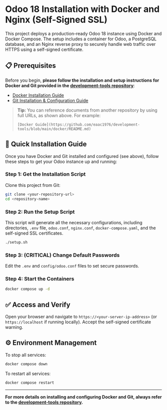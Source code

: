 # Odoo 18 Installation with Docker and Nginx (Self-Signed SSL)

This project deploys a production-ready Odoo 18 instance using Docker and Docker Compose. The setup includes a container for Odoo, a PostgreSQL database, and an Nginx reverse proxy to securely handle web traffic over HTTPS using a self-signed certificate.

## 📋 Prerequisites

Before you begin, **please follow the installation and setup instructions for Docker and Git provided in the [development-tools repository](https://github.com/eaac1976/development-tools)**:

- [Docker Installation Guide](https://github.com/eaac1976/development-tools/blob/main/docker/README.md)
- [Git Installation & Configuration Guide](https://github.com/eaac1976/development-tools/blob/main/git/README.md)

> **Tip:** You can reference documents from another repository by using full URLs, as shown above. For example:
> ```
> [Docker Guide](https://github.com/eaac1976/development-tools/blob/main/docker/README.md)
> ```

## 🚀 Quick Installation Guide

Once you have Docker and Git installed and configured (see above), follow these steps to get your Odoo instance up and running:

### Step 1: Get the Installation Script

Clone this project from Git:

```sh
git clone <your-repository-url>
cd <repository-name>
```

### Step 2: Run the Setup Script

This script will generate all the necessary configurations, including directories, `.env` file, `odoo.conf`, `nginx.conf`, `docker-compose.yaml`, and the self-signed SSL certificates.

```sh
./setup.sh
```

### Step 3: (CRITICAL) Change Default Passwords

Edit the `.env` and `config/odoo.conf` files to set secure passwords.

### Step 4: Start the Containers

```sh
docker compose up -d
```

## ✅ Access and Verify

Open your browser and navigate to `https://<your-server-ip-address>` (or `https://localhost` if running locally). Accept the self-signed certificate warning.

## ⚙️ Environment Management

To stop all services:

```sh
docker compose down
```

To restart all services:

```sh
docker compose restart
```

---
**For more details on installing and configuring Docker and Git, always refer to the [development-tools repository](https://github.com/eaac1976/development-tools).**